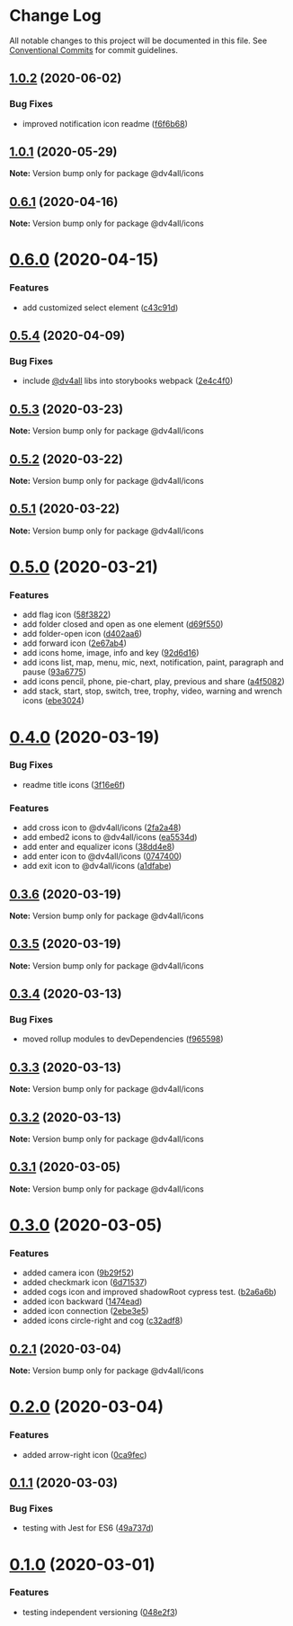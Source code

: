 # Change Log

All notable changes to this project will be documented in this file.
See [Conventional Commits](https://conventionalcommits.org) for commit guidelines.

## [1.0.2](https://github.com/dmijatovic/dv4all-wcp-lerna/compare/@dv4all/icons@1.0.1...@dv4all/icons@1.0.2) (2020-06-02)


### Bug Fixes

* improved notification icon readme ([f6f6b68](https://github.com/dmijatovic/dv4all-wcp-lerna/commit/f6f6b68234f2e2bfd41e2cc9c083441caae3cd7a))





## [1.0.1](https://github.com/dmijatovic/dv4all-wcp-lerna/compare/@dv4all/icons@0.6.1...@dv4all/icons@1.0.1) (2020-05-29)

**Note:** Version bump only for package @dv4all/icons





## [0.6.1](https://github.com/dmijatovic/dv4all-wcp-lerna/compare/@dv4all/icons@0.6.0...@dv4all/icons@0.6.1) (2020-04-16)

**Note:** Version bump only for package @dv4all/icons





# [0.6.0](https://github.com/dmijatovic/dv4all-wcp-lerna/compare/@dv4all/icons@0.5.4...@dv4all/icons@0.6.0) (2020-04-15)


### Features

* add customized select element ([c43c91d](https://github.com/dmijatovic/dv4all-wcp-lerna/commit/c43c91df666e6392df92aa9b4a2656ce536373af))





## [0.5.4](https://github.com/dmijatovic/dv4all-wcp-lerna/compare/@dv4all/icons@0.5.3...@dv4all/icons@0.5.4) (2020-04-09)


### Bug Fixes

* include [@dv4all](https://github.com/dv4all) libs into storybooks webpack ([2e4c4f0](https://github.com/dmijatovic/dv4all-wcp-lerna/commit/2e4c4f0d7d3ed5fe25722b6bee2426be51f6aa05))





## [0.5.3](https://github.com/dmijatovic/dv4all-wcp-lerna/compare/@dv4all/icons@0.5.2...@dv4all/icons@0.5.3) (2020-03-23)

**Note:** Version bump only for package @dv4all/icons





## [0.5.2](https://github.com/dmijatovic/dv4all-wcp-lerna/compare/@dv4all/icons@0.5.1...@dv4all/icons@0.5.2) (2020-03-22)

**Note:** Version bump only for package @dv4all/icons





## [0.5.1](https://github.com/dmijatovic/dv4all-wcp-lerna/compare/@dv4all/icons@0.5.0...@dv4all/icons@0.5.1) (2020-03-22)

**Note:** Version bump only for package @dv4all/icons





# [0.5.0](https://github.com/dmijatovic/dv4all-wcp/compare/@dv4all/icons@0.4.0...@dv4all/icons@0.5.0) (2020-03-21)

### Features

- add flag icon ([58f3822](https://github.com/dmijatovic/dv4all-wcp/commit/58f3822b987136bca2dc3c09078e94097f5034ac))
- add folder closed and open as one element ([d69f550](https://github.com/dmijatovic/dv4all-wcp/commit/d69f55056655b04cadc593de07b6cc8bc992a2fd))
- add folder-open icon ([d402aa6](https://github.com/dmijatovic/dv4all-wcp/commit/d402aa61defa5f83cdef2f3660e36f3a839b29ab))
- add forward icon ([2e67ab4](https://github.com/dmijatovic/dv4all-wcp/commit/2e67ab4ed962b770f0b04f1769d169509251dac3))
- add icons home, image, info and key ([92d6d16](https://github.com/dmijatovic/dv4all-wcp/commit/92d6d161984e9f4725e0e270f441af2c3a4fc2c6))
- add icons list, map, menu, mic, next, notification, paint, paragraph and pause ([93a6775](https://github.com/dmijatovic/dv4all-wcp/commit/93a67753becca28368d244529cb98ca83a27021c))
- add icons pencil, phone, pie-chart, play, previous and share ([a4f5082](https://github.com/dmijatovic/dv4all-wcp/commit/a4f50823ca3fa93b2e4bb104818e3423e5705409))
- add stack, start, stop, switch, tree, trophy, video, warning and wrench icons ([ebe3024](https://github.com/dmijatovic/dv4all-wcp/commit/ebe3024678bc5accdc5c2862cf9bb7dfa1d21f1c))

# [0.4.0](https://github.com/dmijatovic/dv4all-wcp/compare/@dv4all/icons@0.3.6...@dv4all/icons@0.4.0) (2020-03-19)

### Bug Fixes

- readme title icons ([3f16e6f](https://github.com/dmijatovic/dv4all-wcp/commit/3f16e6f4172ec72e2a41c73edd733fdcdb941176))

### Features

- add cross icon to @dv4all/icons ([2fa2a48](https://github.com/dmijatovic/dv4all-wcp/commit/2fa2a48a26b8bb017cc0ae63d49bb84077d26d69))
- add embed2 icons to @dv4all/icons ([ea5534d](https://github.com/dmijatovic/dv4all-wcp/commit/ea5534d30e40f6a44aa06415227b6b32fd433af6))
- add enter and equalizer icons ([38dd4e8](https://github.com/dmijatovic/dv4all-wcp/commit/38dd4e8cab0ea1c2cd1a3cfb0d767f62cf85bf2c))
- add enter icon to @dv4all/icons ([0747400](https://github.com/dmijatovic/dv4all-wcp/commit/074740090cd8de7c788854efb85f3cb35de6ba4b))
- add exit icon to @dv4all/icons ([a1dfabe](https://github.com/dmijatovic/dv4all-wcp/commit/a1dfabe5a45b5416ef72e5a31f670532b399e353))

## [0.3.6](https://github.com/dmijatovic/dv4all-wcp/compare/@dv4all/icons@0.3.5...@dv4all/icons@0.3.6) (2020-03-19)

**Note:** Version bump only for package @dv4all/icons

## [0.3.5](https://github.com/dmijatovic/dv4all-wcp/compare/@dv4all/icons@0.3.4...@dv4all/icons@0.3.5) (2020-03-19)

**Note:** Version bump only for package @dv4all/icons

## [0.3.4](https://github.com/dmijatovic/dv4all-wcp/compare/@dv4all/icons@0.3.3...@dv4all/icons@0.3.4) (2020-03-13)

### Bug Fixes

- moved rollup modules to devDependencies ([f965598](https://github.com/dmijatovic/dv4all-wcp/commit/f965598c3c3587b393dfb57b6e05e2b8326a77d5))

## [0.3.3](https://github.com/dmijatovic/dv4all-wcp/compare/@dv4all/icons@0.3.2...@dv4all/icons@0.3.3) (2020-03-13)

**Note:** Version bump only for package @dv4all/icons

## [0.3.2](https://github.com/dmijatovic/dv4all-wcp/compare/@dv4all/icons@0.3.1...@dv4all/icons@0.3.2) (2020-03-13)

**Note:** Version bump only for package @dv4all/icons

## [0.3.1](https://github.com/dmijatovic/dv4all-wcp/compare/@dv4all/icons@0.3.0...@dv4all/icons@0.3.1) (2020-03-05)

**Note:** Version bump only for package @dv4all/icons

# [0.3.0](https://github.com/dmijatovic/dv4all-wcp/compare/@dv4all/icons@0.2.1...@dv4all/icons@0.3.0) (2020-03-05)

### Features

- added camera icon ([9b29f52](https://github.com/dmijatovic/dv4all-wcp/commit/9b29f5209d104845de5f370410e0a42a4e9bc335))
- added checkmark icon ([6d71537](https://github.com/dmijatovic/dv4all-wcp/commit/6d71537d68d575d185588279fb17713bae5cf2d6))
- added cogs icon and improved shadowRoot cypress test. ([b2a6a6b](https://github.com/dmijatovic/dv4all-wcp/commit/b2a6a6b766aeea6cc97263cbe8174ccc2f906357))
- added icon backward ([1474ead](https://github.com/dmijatovic/dv4all-wcp/commit/1474eade14dbcef7e32ae48b94b819248fef38ec))
- added icon connection ([2ebe3e5](https://github.com/dmijatovic/dv4all-wcp/commit/2ebe3e5a27894927c9277b51210871c55582d32a))
- added icons circle-right and cog ([c32adf8](https://github.com/dmijatovic/dv4all-wcp/commit/c32adf8045e0051449f3003abe5f1615999c0755))

## [0.2.1](https://github.com/dmijatovic/dv4all-wcp/compare/@dv4all/icons@0.2.0...@dv4all/icons@0.2.1) (2020-03-04)

**Note:** Version bump only for package @dv4all/icons

# [0.2.0](https://github.com/dmijatovic/dv4all-wcp/compare/@dv4all/icons@0.1.3...@dv4all/icons@0.2.0) (2020-03-04)

### Features

- added arrow-right icon ([0ca9fec](https://github.com/dmijatovic/dv4all-wcp/commit/0ca9fec6b170bd9a6263348a635025565bc8dab9))

## [0.1.1](https://github.com/dmijatovic/dv4all-wcp/compare/@dv4all/icons@0.1.0...@dv4all/icons@0.1.1) (2020-03-03)

### Bug Fixes

- testing with Jest for ES6 ([49a737d](https://github.com/dmijatovic/dv4all-wcp/commit/49a737d5d8dd4dbc40a7108fc33b8642a9e6ed61))

# [0.1.0](https://github.com/dmijatovic/dv4all-wcp/compare/@dv4all/icons@0.0.2...@dv4all/icons@0.1.0) (2020-03-01)

### Features

- testing independent versioning ([048e2f3](https://github.com/dmijatovic/dv4all-wcp/commit/048e2f30ff60587dc97793012c7a928522ded136))
